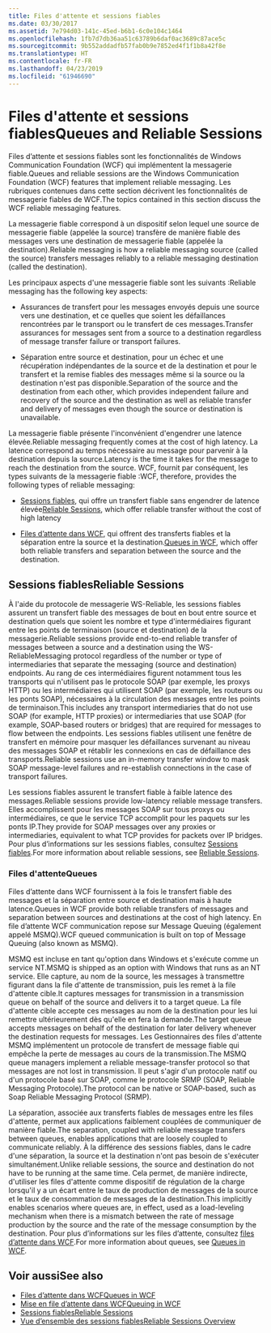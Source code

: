 ```yaml
---
title: Files d'attente et sessions fiables
ms.date: 03/30/2017
ms.assetid: 7e794d03-141c-45ed-b6b1-6c0e104c1464
ms.openlocfilehash: 1fb7d7db36aa51c63789b6daf0ac3689c87ace5c
ms.sourcegitcommit: 9b552addadfb57fab0b9e7852ed4f1f1b8a42f8e
ms.translationtype: HT
ms.contentlocale: fr-FR
ms.lasthandoff: 04/23/2019
ms.locfileid: "61946690"
---
```

# <a name="queues-and-reliable-sessions"></a><span data-ttu-id="73be4-102">Files d'attente et sessions fiables</span><span class="sxs-lookup"><span data-stu-id="73be4-102">Queues and Reliable Sessions</span></span>
<span data-ttu-id="73be4-103">Files d’attente et sessions fiables sont les fonctionnalités de Windows Communication Foundation (WCF) qui implémentent la messagerie fiable.</span><span class="sxs-lookup"><span data-stu-id="73be4-103">Queues and reliable sessions are the Windows Communication Foundation (WCF) features that implement reliable messaging.</span></span> <span data-ttu-id="73be4-104">Les rubriques contenues dans cette section décrivent les fonctionnalités de messagerie fiables de WCF.</span><span class="sxs-lookup"><span data-stu-id="73be4-104">The topics contained in this section discuss the WCF reliable messaging features.</span></span>  
  
 <span data-ttu-id="73be4-105">La messagerie fiable correspond à un dispositif selon lequel une source de messagerie fiable (appelée la source) transfère de manière fiable des messages vers une destination de messagerie fiable (appelée la destination).</span><span class="sxs-lookup"><span data-stu-id="73be4-105">Reliable messaging is how a reliable messaging source (called the source) transfers messages reliably to a reliable messaging destination (called the destination).</span></span>  
  
 <span data-ttu-id="73be4-106">Les principaux aspects d'une messagerie fiable sont les suivants :</span><span class="sxs-lookup"><span data-stu-id="73be4-106">Reliable messaging has the following key aspects:</span></span>  
  
- <span data-ttu-id="73be4-107">Assurances de transfert pour les messages envoyés depuis une source vers une destination, et ce quelles que soient les défaillances rencontrées par le transport ou le transfert de ces messages.</span><span class="sxs-lookup"><span data-stu-id="73be4-107">Transfer assurances for messages sent from a source to a destination regardless of message transfer failure or transport failures.</span></span>  
  
- <span data-ttu-id="73be4-108">Séparation entre source et destination, pour un échec et une récupération indépendantes de la source et de la destination et pour le transfert et la remise fiables des messages même si la source ou la destination n'est pas disponible.</span><span class="sxs-lookup"><span data-stu-id="73be4-108">Separation of the source and the destination from each other, which provides independent failure and recovery of the source and the destination as well as reliable transfer and delivery of messages even though the source or destination is unavailable.</span></span>  
  
 <span data-ttu-id="73be4-109">La messagerie fiable présente l'inconvénient d'engendrer une latence élevée.</span><span class="sxs-lookup"><span data-stu-id="73be4-109">Reliable messaging frequently comes at the cost of high latency.</span></span> <span data-ttu-id="73be4-110">La latence correspond au temps nécessaire au message pour parvenir à la destination depuis la source.</span><span class="sxs-lookup"><span data-stu-id="73be4-110">Latency is the time it takes for the message to reach the destination from the source.</span></span> <span data-ttu-id="73be4-111">WCF, fournit par conséquent, les types suivants de la messagerie fiable :</span><span class="sxs-lookup"><span data-stu-id="73be4-111">WCF, therefore, provides the following types of reliable messaging:</span></span>  
  
- <span data-ttu-id="73be4-112">[Sessions fiables](../../../../docs/framework/wcf/feature-details/reliable-sessions.md), qui offre un transfert fiable sans engendrer de latence élevée</span><span class="sxs-lookup"><span data-stu-id="73be4-112">[Reliable Sessions](../../../../docs/framework/wcf/feature-details/reliable-sessions.md), which offer reliable transfer without the cost of high latency</span></span>  
  
- <span data-ttu-id="73be4-113">[Files d’attente dans WCF](../../../../docs/framework/wcf/feature-details/queues-in-wcf.md), qui offrent des transferts fiables et la séparation entre la source et la destination.</span><span class="sxs-lookup"><span data-stu-id="73be4-113">[Queues in WCF](../../../../docs/framework/wcf/feature-details/queues-in-wcf.md), which offer both reliable transfers and separation between the source and the destination.</span></span>  
  
## <a name="reliable-sessions"></a><span data-ttu-id="73be4-114">Sessions fiables</span><span class="sxs-lookup"><span data-stu-id="73be4-114">Reliable Sessions</span></span>  
 <span data-ttu-id="73be4-115">À l'aide du protocole de messagerie WS-Reliable, les sessions fiables assurent un transfert fiable des messages de bout en bout entre source et destination quels que soient les nombre et type d'intermédiaires figurant entre les points de terminaison (source et destination) de la messagerie.</span><span class="sxs-lookup"><span data-stu-id="73be4-115">Reliable sessions provide end-to-end reliable transfer of messages between a source and a destination using the WS-ReliableMessaging protocol regardless of the number or type of intermediaries that separate the messaging (source and destination) endpoints.</span></span> <span data-ttu-id="73be4-116">Au rang de ces intermédiaires figurent notamment tous les transports qui n'utilisent pas le protocole SOAP (par exemple, les proxys HTTP) ou les intermédiaires qui utilisent SOAP (par exemple, les routeurs ou les ponts SOAP), nécessaires à la circulation des messages entre les points de terminaison.</span><span class="sxs-lookup"><span data-stu-id="73be4-116">This includes any transport intermediaries that do not use SOAP (for example, HTTP proxies) or intermediaries that use SOAP (for example, SOAP-based routers or bridges) that are required for messages to flow between the endpoints.</span></span> <span data-ttu-id="73be4-117">Les sessions fiables utilisent une fenêtre de transfert en mémoire pour masquer les défaillances survenant au niveau des messages SOAP et rétablir les connexions en cas de défaillance des transports.</span><span class="sxs-lookup"><span data-stu-id="73be4-117">Reliable sessions use an in-memory transfer window to mask SOAP message-level failures and re-establish connections in the case of transport failures.</span></span>  
  
 <span data-ttu-id="73be4-118">Les sessions fiables assurent le transfert fiable à faible latence des messages.</span><span class="sxs-lookup"><span data-stu-id="73be4-118">Reliable sessions provide low-latency reliable message transfers.</span></span> <span data-ttu-id="73be4-119">Elles accomplissent pour les messages SOAP sur tous proxys ou intermédiaires, ce que le service TCP accomplit pour les paquets sur les ponts IP.</span><span class="sxs-lookup"><span data-stu-id="73be4-119">They provide for SOAP messages over any proxies or intermediaries, equivalent to what TCP provides for packets over IP bridges.</span></span> <span data-ttu-id="73be4-120">Pour plus d’informations sur les sessions fiables, consultez [Sessions fiables](../../../../docs/framework/wcf/feature-details/reliable-sessions.md).</span><span class="sxs-lookup"><span data-stu-id="73be4-120">For more information about reliable sessions, see [Reliable Sessions](../../../../docs/framework/wcf/feature-details/reliable-sessions.md).</span></span>  
  
### <a name="queues"></a><span data-ttu-id="73be4-121">Files d'attente</span><span class="sxs-lookup"><span data-stu-id="73be4-121">Queues</span></span>  
 <span data-ttu-id="73be4-122">Files d’attente dans WCF fournissent à la fois le transfert fiable des messages et la séparation entre source et destination mais à haute latence.</span><span class="sxs-lookup"><span data-stu-id="73be4-122">Queues in WCF provide both reliable transfers of messages and separation between sources and destinations at the cost of high latency.</span></span> <span data-ttu-id="73be4-123">En file d’attente WCF communication repose sur Message Queuing (également appelé MSMQ).</span><span class="sxs-lookup"><span data-stu-id="73be4-123">WCF queued communication is built on top of Message Queuing (also known as MSMQ).</span></span>  
  
 <span data-ttu-id="73be4-124">MSMQ est incluse en tant qu'option dans Windows et s'exécute comme un service NT.</span><span class="sxs-lookup"><span data-stu-id="73be4-124">MSMQ is shipped as an option with Windows that runs as an NT service.</span></span> <span data-ttu-id="73be4-125">Elle capture, au nom de la source, les messages à transmettre figurant dans la file d'attente de transmission, puis les remet à la file d'attente cible.</span><span class="sxs-lookup"><span data-stu-id="73be4-125">It captures messages for transmission in a transmission queue on behalf of the source and delivers it to a target queue.</span></span> <span data-ttu-id="73be4-126">La file d'attente cible accepte ces messages au nom de la destination pour les lui remettre ultérieurement dès qu'elle en fera la demande.</span><span class="sxs-lookup"><span data-stu-id="73be4-126">The target queue accepts messages on behalf of the destination for later delivery whenever the destination requests for messages.</span></span> <span data-ttu-id="73be4-127">Les Gestionnaires des files d'attente MSMQ implémentent un protocole de transfert de message fiable qui empêche la perte de messages au cours de la transmission.</span><span class="sxs-lookup"><span data-stu-id="73be4-127">The MSMQ queue managers implement a reliable message-transfer protocol so that messages are not lost in transmission.</span></span> <span data-ttu-id="73be4-128">Il peut s'agir d'un protocole natif ou d'un protocole basé sur SOAP, comme le protocole SRMP (SOAP, Reliable Messaging Protocole).</span><span class="sxs-lookup"><span data-stu-id="73be4-128">The protocol can be native or SOAP-based, such as Soap Reliable Messaging Protocol (SRMP).</span></span>  
  
 <span data-ttu-id="73be4-129">La séparation, associée aux transferts fiables de messages entre les files d'attente, permet aux applications faiblement couplées de communiquer de manière fiable.</span><span class="sxs-lookup"><span data-stu-id="73be4-129">The separation, coupled with reliable message transfers between queues, enables applications that are loosely coupled to communicate reliably.</span></span> <span data-ttu-id="73be4-130">À la différence des sessions fiables, dans le cadre d'une séparation, la source et la destination n'ont pas besoin de s'exécuter simultanément.</span><span class="sxs-lookup"><span data-stu-id="73be4-130">Unlike reliable sessions, the source and destination do not have to be running at the same time.</span></span> <span data-ttu-id="73be4-131">Cela permet, de manière indirecte, d'utiliser les files d'attente comme dispositif de régulation de la charge lorsqu'il y a un écart entre le taux de production de messages de la source et le taux de consommation de messages de la destination.</span><span class="sxs-lookup"><span data-stu-id="73be4-131">This implicitly enables scenarios where queues are, in effect, used as a load-leveling mechanism when there is a mismatch between the rate of message production by the source and the rate of the message consumption by the destination.</span></span> <span data-ttu-id="73be4-132">Pour plus d’informations sur les files d’attente, consultez [files d’attente dans WCF](../../../../docs/framework/wcf/feature-details/queues-in-wcf.md).</span><span class="sxs-lookup"><span data-stu-id="73be4-132">For more information about queues, see [Queues in WCF](../../../../docs/framework/wcf/feature-details/queues-in-wcf.md).</span></span>  
  
## <a name="see-also"></a><span data-ttu-id="73be4-133">Voir aussi</span><span class="sxs-lookup"><span data-stu-id="73be4-133">See also</span></span>

- [<span data-ttu-id="73be4-134">Files d’attente dans WCF</span><span class="sxs-lookup"><span data-stu-id="73be4-134">Queues in WCF</span></span>](../../../../docs/framework/wcf/feature-details/queues-in-wcf.md)
- [<span data-ttu-id="73be4-135">Mise en file d’attente dans WCF</span><span class="sxs-lookup"><span data-stu-id="73be4-135">Queuing in WCF</span></span>](../../../../docs/framework/wcf/feature-details/queuing-in-wcf.md)
- [<span data-ttu-id="73be4-136">Sessions fiables</span><span class="sxs-lookup"><span data-stu-id="73be4-136">Reliable Sessions</span></span>](../../../../docs/framework/wcf/feature-details/reliable-sessions.md)
- [<span data-ttu-id="73be4-137">Vue d’ensemble des sessions fiables</span><span class="sxs-lookup"><span data-stu-id="73be4-137">Reliable Sessions Overview</span></span>](../../../../docs/framework/wcf/feature-details/reliable-sessions-overview.md)
